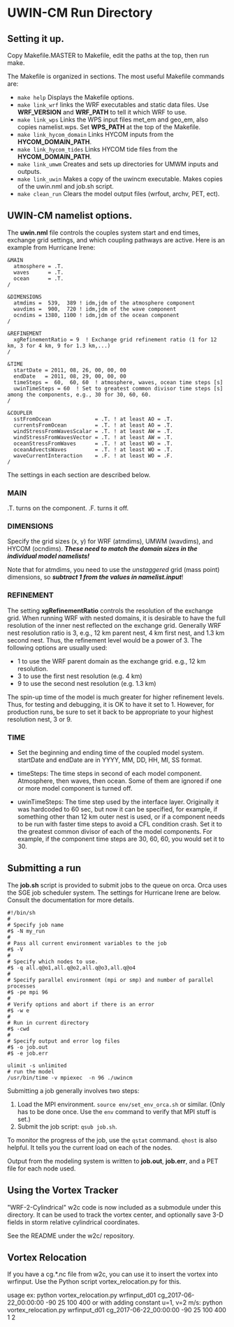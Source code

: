 # UWIN-CM Run Directory

## Setting it up.

Copy Makefile.MASTER to Makefile, edit the paths at the top, then run make.

The Makefile is organized in sections. The most useful Makefile commands are:
- `make help` Displays the Makefile options.
- `make link_wrf` links the WRF executables and static data files. Use **WRF_VERSION** and **WRF_PATH** to tell it which WRF to use.
- `make link_wps` Links the WPS input files met_em and geo_em, also copies namelist.wps. Set **WPS_PATH** at the top of the Makefile.
- `make link_hycom_domain` Links HYCOM inputs from the **HYCOM_DOMAIN_PATH**.
- `make link_hycom_tides` Links HYCOM tide files from the **HYCOM_DOMAIN_PATH**.
- `make link_umwm` Creates and sets up directories for UMWM inputs and outputs.
- `make link_uwin` Makes a copy of the uwincm executable. Makes copies of the uwin.nml and job.sh script.
- `make clean_run` Clears the model output files (wrfout, archv, PET, ect).


## UWIN-CM namelist options.

The **uwin.nml** file controls the couples system start and end times, exchange grid settings, and which coupling pathways are active. Here is an example from Hurricane Irene:
```
&MAIN
  atmosphere = .T.
  waves      = .T.
  ocean      = .T.
/

&DIMENSIONS
  atmdims =  539,  389 ! idm,jdm of the atmosphere component
  wavdims =  900,  720 ! idm,jdm of the wave component
  ocndims = 1380, 1100 ! idm,jdm of the ocean component
/

&REFINEMENT
  xgRefinementRatio = 9  ! Exchange grid refinement ratio (1 for 12 km, 3 for 4 km, 9 for 1.3 km,...)
/

&TIME
  startDate = 2011, 08, 26, 00, 00, 00
  endDate   = 2011, 08, 29, 00, 00, 00
  timeSteps =  60,  60, 60  ! atmosphere, waves, ocean time steps [s]
  uwinTimeSteps = 60  ! Set to greatest common divisor time steps [s] among the components, e.g., 30 for 30, 60, 60.
/

&COUPLER
  sstFromOcean              = .T. ! at least AO = .T.
  currentsFromOcean         = .T. ! at least AO = .T.
  windStressFromWavesScalar = .T. ! at least AW = .T.
  windStressFromWavesVector = .T. ! at least AW = .T.
  oceanStressFromWaves      = .T. ! at least WO = .T.
  oceanAdvectsWaves         = .T. ! at least WO = .T.
  waveCurrentInteraction    = .F. ! at least WO = .F.
/
```

The settings in each section are described below.

### MAIN

.T. turns on the component. .F. turns it off.

### DIMENSIONS

Specify the grid sizes (x, y) for WRF (atmdims), UMWM (wavdims), and HYCOM (ocndims).  _**These need to match the domain sizes in the individual model namelists!**_

Note that for atmdims, you need to use the _unstaggered_ grid (mass point) dimensions, so _**subtract 1 from the values in namelist.input**_!

### REFINEMENT

The setting **xgRefinementRatio** controls the resolution of the exchange grid. When running WRF with nested domains, it is desirable to have the full resolution of the inner nest reflected on the exchange grid. Generally WRF nest resolution ratio is 3, e.g., 12 km parent nest, 4 km first nest, and 1.3 km second nest. Thus, the refinement level would be a power of 3. The following options are usually used:
- 1 to use the WRF parent domain as the exchange grid. e.g., 12 km resolution.
- 3 to use the first nest resolution (e.g. 4 km)
- 9 to use the second nest resolution (e.g. 1.3 km)

The spin-up time of the model is much greater for higher refinement levels. Thus, for testing and debugging, it is OK to have it set to 1. However, for production runs, be sure to set it back to be appropriate to your highest resolution nest, 3 or 9.


### TIME

- Set the beginning and ending time of the coupled model system. startDate and endDate are in YYYY, MM, DD, HH, MI, SS format.

- timeSteps: The time steps in second of each model component. Atmosphere, then waves, then ocean. Some of them are ignored if one or more model component is turned off.

- uwinTimeSteps: The time step used by the interface layer. Originally it was hardcoded to 60 sec, but now it can be specified, for example, if something other than 12 km outer nest is used, or if a component needs to be run with faster time steps to avoid a CFL condition crash. Set it to the greatest common divisor of each of the model components. For example, if the component time steps are 30, 60, 60, you would set it to 30.


## Submitting a run

The **job.sh** script is provided to submit jobs to the queue on orca. Orca uses the SGE job scheduler system. The settings for Hurricane Irene are below. Consult the documentation for more details.

```
#!/bin/sh
#
# Specify job name
#$ -N my_run
#
# Pass all current environment variables to the job
#$ -V
#
# Specify which nodes to use.
#$ -q all.q@o1,all.q@o2,all.q@o3,all.q@o4
#
# Specify parallel environment (mpi or smp) and number of parallel processes
#$ -pe mpi 96
#
# Verify options and abort if there is an error
#$ -w e
#
# Run in current directory
#$ -cwd
#
# Specify output and error log files
#$ -o job.out
#$ -e job.err

ulimit -s unlimited
# run the model
/usr/bin/time -v mpiexec  -n 96 ./uwincm
```

Submitting a job generally involves two steps:
1. Load the MPI environment. `source env/set_env_orca.sh` or similar. (Only has to be done once. Use the `env` command to verify that MPI stuff is set.)
2. Submit the job script: `qsub job.sh`.

To monitor the progress of the job, use the `qstat` command. `qhost` is also helpful. It tells you the current load on each of the nodes.

Output from the modeling system is written to **job.out**, **job.err**, and a PET file for each node used.


## Using the Vortex Tracker

"WRF-2-Cylindrical" w2c code is now included as a submodule under this directory.
It can be used to track the vortex center, and optionally save 3-D fields in storm relative cylindrical coordinates.

See the README under the w2c/ repository.


## Vortex Relocation

If you have a cg.*.nc file from w2c, you can use it to insert the vortex into wrfinput.
Use the Python script vortex_relocation.py for this.

usage ex: python vortex_relocation.py wrfinput_d01 cg_2017-06-22_00:00:00 -90 25 100 400
or with adding constant u=1, v=2 m/s: python vortex_relocation.py wrfinput_d01 cg_2017-06-22_00:00:00 -90 25 100 400 1 2


